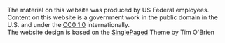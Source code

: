 The material on this website was produced by US Federal employees. Content on this website is a government work in the public domain in the U.S. and under the [CC0 1.0](https://creativecommons.org/publicdomain/zero/1.0/) internationally.
<br>
The website design is based on the [SinglePaged](https://github.com/t413/SinglePaged) Theme by Tim O'Brien 
